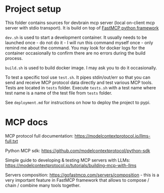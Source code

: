# Project setup

This folder contains sources for devbrain mcp server (local on-client mcp server with stdio transport). It is build on top of [FastMCP python framework](https://gofastmcp.com/getting-started/quickstart)

`dev.sh` is used to start a development container. It usually needs to be launched once - do not do it - I will run this command myself once - only remind me about the command. You may look for docker logs for the container occasionally to confirm there are no errors during the build process.

`build.sh` is used to build docker image. I may ask you to do it occasionally.

To test a specific tool use `test.sh`. It pipes stdin/out/err so that you can send and receive MCP protocol data directly and test various MCP tools. Tests are located in `tests` folder. Execute `tests.sh` with a test name where test name is a name of the test file from `tests` folder.

See `deployment.md` for instructions on how to deploy the project to pypi.


# MCP docs

MCP protocol full documentation: https://modelcontextprotocol.io/llms-full.txt

Python MCP sdk: https://github.com/modelcontextprotocol/python-sdk

Simple guide to developing & testing MCP servers with LLMs: https://modelcontextprotocol.io/tutorials/building-mcp-with-llms

Servers composition: https://gofastmcp.com/servers/composition - this is a very important feature in FastMCP framework that allows to compose / chain / combine many tools together.
